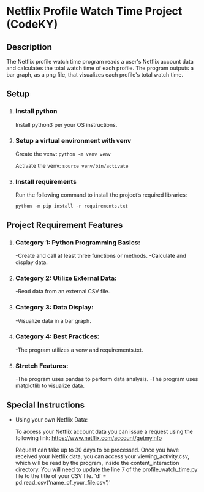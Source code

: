 # Netflix Profile Watch Time Project (CodeKY)
## Description

The Netflix profile watch time program reads a user's Netflix account data and calculates the total watch time of each profile. The program outputs a bar graph, as a png file, that visualizes each profile's total watch time.

## Setup
1. ### Install python
    Install python3 per your OS instructions.

2. ### Setup a virtual environment with venv
   Create the venv: `python -m venv venv` 
   
   Activate the venv: `source venv/bin/activate`

3. ### Install requirements
   Run the following command to install the project’s required libraries:
    
    `python -m pip install -r requirements.txt`

## Project Requirement Features
1. ### Category 1: Python Programming Basics:
    -Create and call at least three functions or methods.
    -Calculate and display data.

2. ### Category 2: Utilize External Data:
    -Read data from an external CSV file.

3. ### Category 3: Data Display:
   -Visualize data in a bar graph.
    
4. ### Category 4: Best Practices:
   -The program utilizes a venv and requirements.txt.

5. ### Stretch Features:
   -The program uses pandas to perform data analysis.
   -The program uses matplotlib to visualize data.
    
## Special Instructions
- Using your own Netflix Data:

    To access your Netflix account data you can issue a request using the following link: https://www.netflix.com/account/getmyinfo

    Request can take up to 30 days to be processed. Once you have received your Netflix data, you can access your viewing_activity.csv, which will be read by the program, inside the content_interaction directory. You will need to update the line 7 of the profile_watch_time.py file to the title of your CSV file. 'df = pd.read_csv('name_of_your_file.csv')'